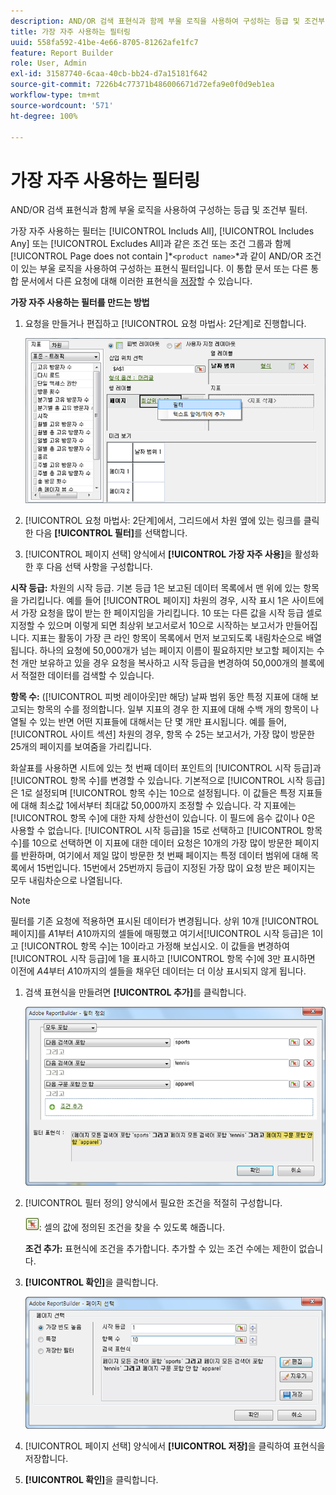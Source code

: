 ```yaml
---
description: AND/OR 검색 표현식과 함께 부울 로직을 사용하여 구성하는 등급 및 조건부 필터.
title: 가장 자주 사용하는 필터링
uuid: 558fa592-41be-4e66-8705-81262afe1fc7
feature: Report Builder
role: User, Admin
exl-id: 31587740-6caa-40cb-bb24-d7a15181f642
source-git-commit: 7226b4c77371b486006671d72efa9e0f0d9eb1ea
workflow-type: tm+mt
source-wordcount: '571'
ht-degree: 100%

---
```


# 가장 자주 사용하는 필터링

AND/OR 검색 표현식과 함께 부울 로직을 사용하여 구성하는 등급 및 조건부 필터.

가장 자주 사용하는 필터는 [!UICONTROL Includs All], [!UICONTROL Includes Any] 또는 [!UICONTROL Excludes All]과 같은 조건 또는 조건 그룹과 함께 [!UICONTROL Page does not contain ]*`<product name>`*과 같이 AND/OR 조건이 있는 부울 로직을 사용하여 구성하는 표현식 필터입니다. 이 통합 문서 또는 다른 통합 문서에서 다른 요청에 대해 이러한 표현식을 [저장](/help/analyze/report-builder/layout/c-filter-dimensions/saved-filters.md)할 수 있습니다.

**가장 자주 사용하는 필터를 만드는 방법**

1. 요청을 만들거나 편집하고 [!UICONTROL 요청 마법사: 2단계]로 진행합니다.

   ![단계 정보](assets/dimension_filter.png)

1. [!UICONTROL 요청 마법사: 2단계]에서, 그리드에서 차원 옆에 있는 링크를 클릭한 다음 **[!UICONTROL 필터]**&#x200B;를 선택합니다.
1.  [!UICONTROL 페이지 선택] 양식에서 **[!UICONTROL 가장 자주 사용]**&#x200B;을 활성화한 후 다음 선택 사항을 구성합니다.

   **시작 등급:** 차원의 시작 등급. 기본 등급 1은 보고된 데이터 목록에서 맨 위에 있는 항목을 가리킵니다. 예를 들어 [!UICONTROL 페이지] 차원의 경우, 시작 표시 1은 사이트에서 가장 요청을 많이 받는 한 페이지임을 가리킵니다. 10 또는 다른 값을 시작 등급 셀로 지정할 수 있으며 이렇게 되면 최상위 보고서로서 10으로 시작하는 보고서가 만들어집니다. 지표는 활동이 가장 큰 라인 항목이 목록에서 먼저 보고되도록 내림차순으로 배열됩니다. 하나의 요청에 50,000개가 넘는 페이지 이름이 필요하지만 보고할 페이지는 수천 개만 보유하고 있을 경우 요청을 복사하고 시작 등급을 변경하여 50,000개의 블록에서 적절한 데이터를 검색할 수 있습니다.

   **항목 수:** ([!UICONTROL 피벗 레이아웃]만 해당) 날짜 범위 동안 특정 지표에 대해 보고되는 항목의 수를 정의합니다. 일부 지표의 경우 한 지표에 대해 수백 개의 항목이 나열될 수 있는 반면 어떤 지표들에 대해서는 단 몇 개만 표시됩니다. 예를 들어, [!UICONTROL 사이트 섹션] 차원의 경우, 항목 수 25는 보고서가, 가장 많이 방문한 25개의 페이지를 보여줌을 가리킵니다.

   화살표를 사용하면 시트에 있는 첫 번째 데이터 포인트의 [!UICONTROL 시작 등급]과 [!UICONTROL 항목 수]를 변경할 수 있습니다. 기본적으로 [!UICONTROL 시작 등급]은 1로 설정되며 [!UICONTROL 항목 수]는 10으로 설정됩니다. 이 값들은 특정 지표들에 대해 최소값 1에서부터 최대값 50,000까지 조정할 수 있습니다. 각 지표에는 [!UICONTROL 항목 수]에 대한 자체 상한선이 있습니다. 이 필드에 음수 값이나 0은 사용할 수 없습니다. [!UICONTROL 시작 등급]을 15로 선택하고 [!UICONTROL 항목 수]를 10으로 선택하면 이 지표에 대한 데이터 요청은 10개의 가장 많이 방문한 페이지를 반환하며, 여기에서 제일 많이 방문한 첫 번째 페이지는 특정 데이터 범위에 대해 목록에서 15번입니다. 15번에서 25번까지 등급이 지정된 가장 많이 요청 받은 페이지는 모두 내림차순으로 나열됩니다.

   >[!NOTE]
   >
   >필터를 기존 요청에 적용하면 표시된 데이터가 변경됩니다. 상위 10개 [!UICONTROL 페이지]를 $A$1부터 $A$10까지의 셀들에 매핑했고 여기서[!UICONTROL 시작 등급]은 1이고 [!UICONTROL 항목 수]는 10이라고 가정해 보십시오. 이 값들을 변경하여 [!UICONTROL 시작 등급]에 1을 표시하고 [!UICONTROL 항목 수]에 3만 표시하면 이전에 $A$4부터 $A$10까지의 셀들을 채우던 데이터는 더 이상 표시되지 않게 됩니다.

1. 검색 표현식을 만들려면 **[!UICONTROL 추가]**&#x200B;를 클릭합니다.

   ![단계 정보](assets/expressions_define_filter.png)

1. [!UICONTROL 필터 정의] 양식에서 필요한 조건을 적절히 구성합니다.

   ![select_cell_icon.png](assets/select_cell_icon.png): 셀의 값에 정의된 조건을 찾을 수 있도록 해줍니다.

   **조건 추가:** 표현식에 조건을 추가합니다. 추가할 수 있는 조건 수에는 제한이 없습니다.

1. **[!UICONTROL 확인]**&#x200B;을 클릭합니다.

   ![단계 정보](assets/choose_page_02.png)

1. [!UICONTROL 페이지 선택] 양식에서 **[!UICONTROL 저장]**&#x200B;을 클릭하여 표현식을 저장합니다.
1. **[!UICONTROL 확인]**&#x200B;을 클릭합니다.
